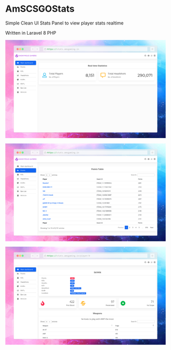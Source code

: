 # AmSCSGOStats 
Simple Clean UI Stats Panel to view player stats realtime

Written in Laravel 8 PHP

![Alt text](stats-ss1.png?raw=true "Screenshot 1")

![Alt text](stats-ss2.png?raw=true "Screenshot 2")

![Alt text](stats-ss3.png?raw=true "Screenshot 3")
